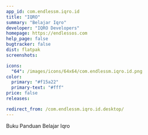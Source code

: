 ```yaml
---
app_id: com.endlessm.iqro.id
title: "IQRO"
summary: "Belajar Iqro"
developer: "IQRO Developers"
homepage: https://endlessos.com
help_page: false
bugtracker: false
dist: flatpak
screenshots:

icons:
  "64": /images/icons/64x64/com.endlessm.iqro.id.png
color:
  primary: "#f15a22"
  primary-text: "#fff"
price: false
releases:

redirect_from: /com.endlessm.iqro.id.desktop/
---
```


<p>Buku Panduan Belajar Iqro</p>